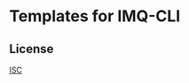# Templates for IMQ-CLI

## License

[ISC](https://github.com/imqueue/templates/blob/master/LICENSE)
